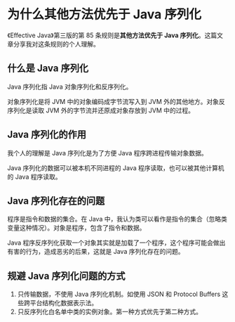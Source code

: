 # 为什么其他方法优先于 Java 序列化

《Effective Java》第三版的第 85 条规则是**其他方法优先于 Java 序列化**。这篇文章分享我对这条规则的个人理解。

## 什么是 Java 序列化

Java 序列化指 Java 对象序列化和反序列化。

对象序列化是将 JVM 中的对象编码成字节流写入到 JVM 外的其他地方。对象反序列化是读取 JVM 外的字节流并还原成对象存放到 JVM 中的过程。

## Java 序列化的作用

我个人的理解是 Java 序列化是为了方便 Java 程序跨进程传输对象数据。

Java 序列化的数据可以被本机不同进程的 Java 程序读取，也可以被其他计算机的 Java 程序读取。

## Java 序列化存在的问题

程序是指令和数据的集合。在 Java 中，我认为类可以看作是指令的集合（忽略类变量这种情况）。对象是程序，包含了指令和数据。

Java 程序反序列化获取一个对象其实就是加载了一个程序，这个程序可能会做出有害的行为，造成恶劣的后果，这就是 Java 序列化存在的问题。

## 规避 Java 序列化问题的方式

1. 只传输数据，不使用 Java 序列化机制。如使用 JSON 和 Protocol Buffers 这些跨平台结构化数据表示法。
2. 只反序列化白名单中类的实例对象。第一种方式优先于第二种方式。